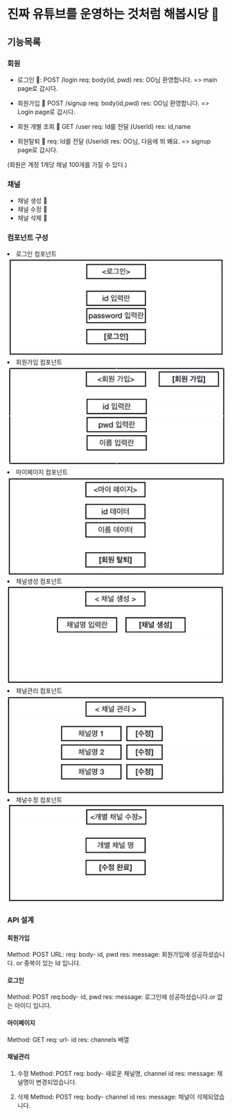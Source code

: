 # 진짜 유튜브를 운영하는 것처럼 해봅시당 👾

## 기능목록

### 회원

- 로그인 👀: POST /login
  req: body(id, pwd)
  res: OO님 환영합니다. => main page로 갑시다.

- 회원가입 👀 POST /signup
  req: body(id,pwd)
  res: OO님 환영합니다. => Login page로 갑시다.

- 회원 개별 조회 👀 GET /user
  req: Id를 전달 (UserId)
  res: id,name

- 회원탈퇴 👀
  req: Id를 전달 (UserId)
  res: OO님, 다음에 뙤 봬요. => signup page로 갑시다.

(회원은 계정 1개당 채널 100개를 가질 수 있다.)

### 채널

- 채널 생성 👀
- 채널 수정 👀
- 채널 삭제 👀

### 컴포넌트 구성

<li><span>로그인 컴포넌트</span><img src="img/login.png"/>
</li>
<li><span>회원가입 컴포넌트</span><img src="img/signup.png"/>
</li>
<li><span>마이페이지 컴포넌트</span><img src="img/mypage.png"/>
</li>
<li><span>채널생성 컴포넌트</span><img src="img/createchannel.png"/>
</li>
<li><span>채널관리 컴포넌트</span><img src="img/managechannel.png"/>
</li>
<li><span>채널수정 컴포넌트</span><img src="img/renamechannel.png"/>
</li>

### API 설계

#### 회원가입

Method: POST
URL:
req: body- id, pwd
res: message: 회원가입에 성공하셨습니다. or 중복이 있는 Id 입니다.

#### 로그인

Method: POST
req:body- id, pwd
res: message: 로그인에 성공하셨습니다.or 없는 아이디 입니다.

#### 마이페이지

Method: GET
req: url- id
res: channels 배열

#### 채널관리

1. 수정
   Method: POST
   req: body- 새로운 채널명, channel id
   res: message: 채널명이 변경되었습니다.

2. 삭제
   Method: POST
   req: body- channel id
   res: message: 채널이 삭제되었습니다.
